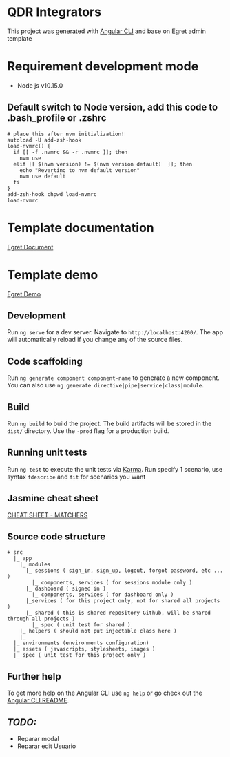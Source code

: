 # QDR Integrators

This project was generated with [Angular CLI](https://github.com/angular/angular-cli) and base on Egret admin template

# Requirement development mode
- Node js v10.15.0

## Default switch to Node version, add this code to .bash_profile or .zshrc
```
# place this after nvm initialization!
autoload -U add-zsh-hook
load-nvmrc() {
  if [[ -f .nvmrc && -r .nvmrc ]]; then
    nvm use
  elif [[ $(nvm version) != $(nvm version default)  ]]; then
    echo "Reverting to nvm default version"
    nvm use default
  fi
}
add-zsh-hook chpwd load-nvmrc
load-nvmrc
```

# Template documentation

[Egret Document](http://demos.ui-lib.com/egret-doc/)

# Template demo
[Egret Demo](http://egret.ui-lib.com/dashboard/analytics)

## Development

Run `ng serve` for a dev server. Navigate to `http://localhost:4200/`. The app will automatically reload if you change any of the source files.

## Code scaffolding

Run `ng generate component component-name` to generate a new component. You can also use `ng generate directive|pipe|service|class|module`.

## Build

Run `ng build` to build the project. The build artifacts will be stored in the `dist/` directory. Use the `-prod` flag for a production build.

## Running unit tests

Run `ng test` to execute the unit tests via [Karma](https://karma-runner.github.io).
Run specify 1 scenario, use syntax `fdescribe` and `fit` for scenarios you want

## Jasmine cheat sheet
[CHEAT SHEET - MATCHERS](https://github.com/JamieMason/Jasmine-Matchers)

## Source code structure
```
+ src
  |_ app
    |_ modules
      |_ sessions ( sign_in, sign_up, logout, forgot password, etc ... )
        |_ components, services ( for sessions module only )
      |_ dashboard ( signed in )
        |_ components, services ( for dashboard only )
      |_services ( for this project only, not for shared all projects )
      |_ shared ( this is shared repository Github, will be shared through all projects )
        |_ spec ( unit test for shared )
    |_ helpers ( should not put injectable class here )
    |_
  |_ environments (environments configuration)
  |_ assets ( javascripts, stylesheets, images )
  |_ spec ( unit test for this project only )

```


## Further help

To get more help on the Angular CLI use `ng help` or go check out the [Angular CLI README](https://github.com/angular/angular-cli/blob/master/README.md).




## *TODO:*
- Reparar modal 
- Reparar edit Usuario